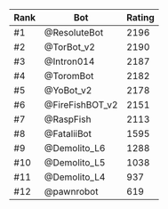 Rank|Bot|Rating
---|---|---
#1|@ResoluteBot|2196
#2|@TorBot_v2|2190
#3|@Intron014|2187
#4|@ToromBot|2182
#5|@YoBot_v2|2178
#6|@FireFishBOT_v2|2151
#7|@RaspFish|2113
#8|@FataliiBot|1595
#9|@Demolito_L6|1288
#10|@Demolito_L5|1038
#11|@Demolito_L4|937
#12|@pawnrobot|619
